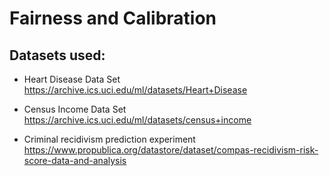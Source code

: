 # Fairness and Calibration

## Datasets used:

- Heart Disease Data Set
  https://archive.ics.uci.edu/ml/datasets/Heart+Disease
  
- Census Income Data Set
  https://archive.ics.uci.edu/ml/datasets/census+income
  
- Criminal recidivism prediction experiment
  https://www.propublica.org/datastore/dataset/compas-recidivism-risk-score-data-and-analysis
  

  
  
  
